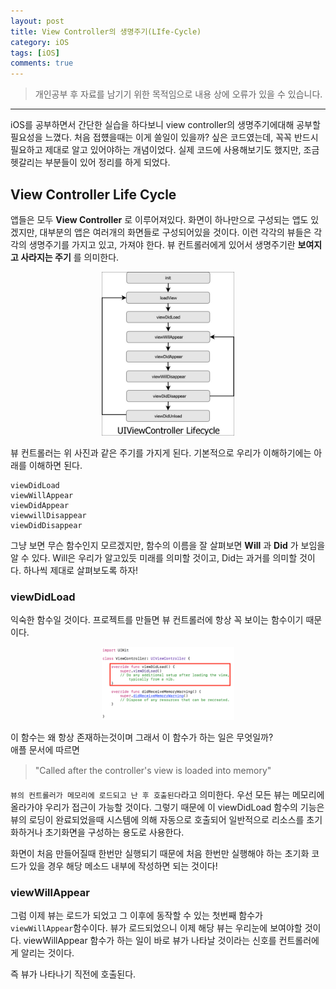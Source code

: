 ```yaml
---
layout: post
title: View Controller의 생명주기(LIfe-Cycle)
category: iOS
tags: [iOS]
comments: true
---
```


> 개인공부 후 자료를 남기기 위한 목적임으로 내용 상에 오류가 있을 수 있습니다.    

<hr>

iOS를 공부하면서 간단한 실습을 하다보니 view controller의 생명주기에대해 공부할 필요성을 느꼈다. 처음 접헀을때는 이게 쓸일이 있을까? 싶은 코드였는데, 꼭꼭 반드시 필요하고 제대로 알고 있어야하는 개념이었다. 실제 코드에 사용해보기도 했지만, 조금 헷갈리는 부분들이 있어 정리를 하게 되었다.

## View Controller Life Cycle

앱들은 모두 **View Controller** 로 이루어져있다. 화면이 하나만으로 구성되는 앱도 있겠지만, 대부분의 앱은 여러개의 화면들로 구성되어있을 것이다. 이런 각각의 뷰들은 각각의 생명주기를 가지고 있고, 가져야 한다. 뷰 컨트롤러에게 있어서 생명주기란 **보여지고 사라지는 주기** 를 의미한다.

<center>
<figure>
<img src="/assets/post-img/iOS/23.jpeg" alt="" width="50%">
</figure>
</center>

뷰 컨트롤러는 위 사진과 같은 주기를 가지게 된다. 기본적으로 우리가 이해하기에는 아래를 이해하면 된다.

```
viewDidLoad
viewWillAppear
viewDidAppear
viewwillDisappear
viewDidDisappear
```

그냥 보면 무슨 함수인지 모르겠지만, 함수의 이름을 잘 살펴보면 **Will** 과 **Did** 가 보임을 알 수 있다. Will은 우리가 알고있듯 미래를 의미할 것이고, Did는 과거를 의미할 것이다. 하나씩 제대로 살펴보도록 하자!


### viewDidLoad

익숙한 함수일 것이다. 프로젝트를 만들면 뷰 컨트롤러에 항상 꼭 보이는 함수이기 때문이다.

<center>
<figure>
<img src="/assets/post-img/iOS/24.png" alt="" width="50%">
</figure>
</center>

이 함수는 왜 항상 존재하는것이며 그래서 이 함수가 하는 일은 무엇일까?<br>
애플 문서에 따르면

> "Called after the controller's view is loaded into memory"

`뷰의 컨트롤러가 메모리에 로드되고 난 후 호출된다`라고 의미한다. 우선 모든 뷰는 메모리에 올라가야 우리가 접근이 가능할 것이다. 그렇기 때문에 이 viewDidLoad 함수의 기능은 뷰의 로딩이 완료되었을때 시스템에 의해 자동으로 호출되어 일반적으로 리소스를 초기화하거나 초기화면을 구성하는 용도로 사용한다.

화면이 처음 만들어질때 한번만 실행되기 때문에 처음 한번만 실행해야 하는 초기화 코드가 있을 경우 해당 메소드 내부에 작성하면 되는 것이다!


### viewWillAppear

그럼 이제 뷰는 로드가 되었고 그 이후에 동작할 수 있는 첫번째 함수가 `viewWillAppear`함수이다. 뷰가 로드되었으니 이제 해당 뷰는 우리눈에 보여야할 것이다. viewWillAppear 함수가 하는 일이 바로 뷰가 나타날 것이라는 신호를 컨트롤러에게 알리는 것이다.

즉 뷰가 나타나기 직전에 호출된다.
